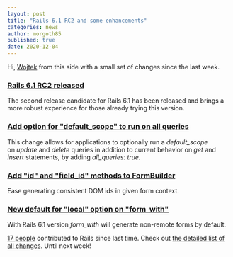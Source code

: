 ```yaml
---
layout: post
title: "Rails 6.1 RC2 and some enhancements"
categories: news
author: morgoth85
published: true
date: 2020-12-04
---
```


Hi, [Wojtek](https://twitter.com/morgoth85) from this side with a small set of changes since the last week.

### [Rails 6.1 RC2 released](https://rubyonrails.org/2020/12/1/Rails-6-1-rc2-release)

The second release candidate for Rails 6.1 has been released and brings a more robust experience for those already trying this version.

### [Add option for "default_scope" to run on all queries ](https://github.com/rails/rails/pull/40720)

This change allows for applications to optionally run a _default\_scope_  
on _update_ and _delete_ queries in addition to current behavior on _get_ and _insert_ statements, by adding _all\_queries: true._

### [Add "id" and "field_id" methods to FormBuilder](https://github.com/rails/rails/pull/40127)

Ease generating consistent DOM ids in given form context.

### [New default for "local" option on "form_with"](https://github.com/rails/rails/pull/40708)

With Rails 6.1 version _form\_with_ will generate non-remote forms by default.

[17 people](https://contributors.rubyonrails.org/contributors/in-time-window/20201129-20201204) contributed to Rails since last time. Check out [the detailed list of all changes](https://github.com/rails/rails/compare/@%7B2020-11-29%7D...master@%7B2020-12-04%7D). Until next week!
